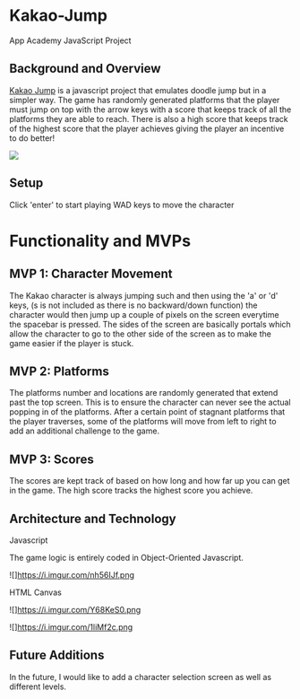 # Kakao-Jump

App Academy JavaScript Project

## Background and Overview

[Kakao Jump](https://jaewooklim1.github.io/Kakao-Jump/) is a javascript project that emulates doodle jump but in a simpler way. The game has randomly generated platforms that the player must jump on top with the arrow keys with a score that keeps track of all the platforms they are able to reach. There is also a high score that keeps track of the highest score that the player achieves giving the player an incentive to do better!

![](https://i.imgur.com/Jsjh64J.jpg)

## Setup

Click 'enter' to start playing
WAD keys to move the character

# Functionality and MVPs

## MVP 1: Character Movement

The Kakao character is always jumping such and then using the 'a' or 'd' keys, (s is not included as there is no backward/down function)
the character would then jump up a couple of pixels on the screen everytime the spacebar is pressed. The sides of the screen are basically portals which allow the character to go to the other side of the screen as to make the game easier if the player is stuck.

## MVP 2: Platforms

The platforms number and locations are randomly generated that extend past the top screen. This is to ensure the character can never see the actual popping in of the platforms. After a certain point of stagnant platforms that the player traverses, some of the platforms will move from left to right to add an additional challenge to the game.

## MVP 3: Scores

The scores are kept track of based on how long and how far up you can get in the game. The high score tracks the highest score you achieve.

## Architecture and Technology

Javascript

The game logic is entirely coded in Object-Oriented Javascript.

![]https://i.imgur.com/nh56IJf.png

HTML Canvas

![]https://i.imgur.com/Y68KeS0.png

![]https://i.imgur.com/1liMf2c.png

## Future Additions

In the future, I would like to add a character selection screen as well as different levels.
